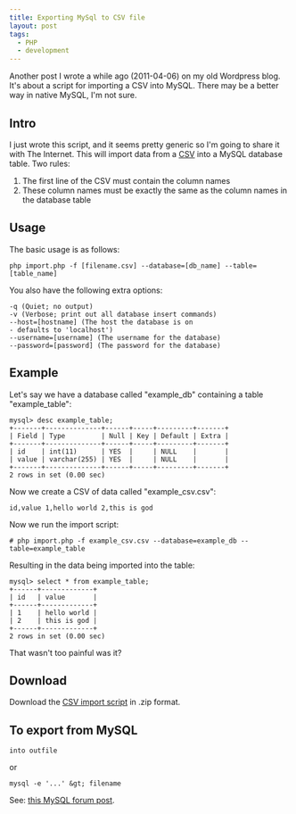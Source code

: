 ```yaml
---
title: Exporting MySql to CSV file
layout: post
tags:
  - PHP
  - development
---
```

 
Another post I wrote a while ago (2011-04-06) on my old Wordpress blog. It's about a script for importing a CSV into MySQL. There may be a better way in native MySQL, I'm not sure.

Intro
---

I just wrote this script, and it seems pretty generic so I'm going to share it with The Internet. This will import data from a [CSV](http://en.wikipedia.org/wiki/Comma-separated_values) into a MySQL database table. Two rules:

 1. The first line of the CSV must contain the column names
 2. These column names must be exactly the same as the column names in the database table

Usage
---

The basic usage is as follows:

	php import.php -f [filename.csv] --database=[db_name] --table=[table_name]

You also have the following extra options:

	-q (Quiet; no output)
	-v (Verbose; print out all database insert commands)
	--host=[hostname] (The host the database is on
	- defaults to 'localhost')
	--username=[username] (The username for the database)
	--password=[password] (The password for the database)

Example
---

Let's say we have a database called "example_db" containing a table "example_table":

	mysql> desc example_table;
	+-------+--------------+------+-----+---------+-------+
	| Field | Type         | Null | Key | Default | Extra |
	+-------+--------------+------+-----+---------+-------+
	| id    | int(11)      | YES  |     | NULL    |       |
	| value | varchar(255) | YES  |     | NULL    |       |
	+-------+--------------+------+-----+---------+-------+
	2 rows in set (0.00 sec)

Now we create a CSV of data called "example_csv.csv":

	id,value 1,hello world 2,this is god

Now we run the import script:

	# php import.php -f example_csv.csv --database=example_db --table=example_table

Resulting in the data being imported into the table:

	mysql> select * from example_table;
	+------+-------------+
	| id   | value       |
	+------+-------------+
	| 1    | hello world |
	| 2    | this is god |
	+------+-------------+
	2 rows in set (0.00 sec)

That wasn't too painful was it?

Download
---

Download the [CSV import script](http://static.robinwinslow.co.uk/csvimport/import.zip) in .zip format.

To export from MySQL
---

	into outfile

or

	mysql -e '...' &gt; filename

See: [this MySQL forum post](http://forums.mysql.com/read.php?79,150417,289518#msg-289518).
